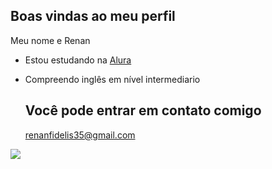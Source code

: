 ## Boas vindas ao meu perfil

Meu nome e Renan

- Estou estudando na [Alura](https://www.alura.com.br)
- Compreendo inglês em nível intermediario

  ## Você pode entrar em contato comigo

  renanfidelis35@gmail.com


![](https://media1.tenor.com/m/qPnmptmatLYAAAAC/extraterrestrial-creature-symbiote.gif)
